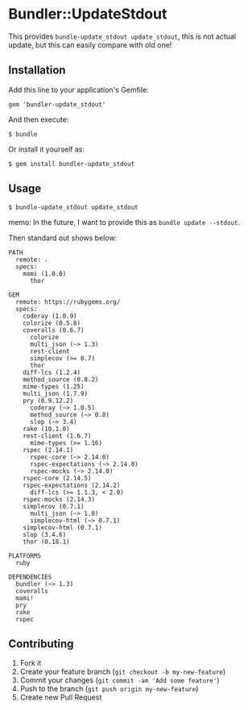 # Bundler::UpdateStdout

This provides `bundle-update_stdout update_stdout`, this is not actual update, but this can easily compare with old one!

## Installation

Add this line to your application's Gemfile:

    gem 'bundler-update_stdout'

And then execute:

    $ bundle

Or install it yourself as:

    $ gem install bundler-update_stdout

## Usage

    $ bundle-update_stdout update_stdout

memo:
    In the future, I want to provide this as `bundle update --stdout`.

Then standard out shows below:

```text
PATH
  remote: .
  specs:
    mami (1.0.0)
      thor

GEM
  remote: https://rubygems.org/   
  specs:
    coderay (1.0.9)
    colorize (0.5.8)
    coveralls (0.6.7)
      colorize
      multi_json (~> 1.3)
      rest-client
      simplecov (>= 0.7)
      thor
    diff-lcs (1.2.4)
    method_source (0.8.2)
    mime-types (1.25)
    multi_json (1.7.9)
    pry (0.9.12.2)
      coderay (~> 1.0.5)
      method_source (~> 0.8)
      slop (~> 3.4)
    rake (10.1.0)
    rest-client (1.6.7)
      mime-types (>= 1.16)
    rspec (2.14.1)
      rspec-core (~> 2.14.0)
      rspec-expectations (~> 2.14.0)
      rspec-mocks (~> 2.14.0)
    rspec-core (2.14.5)
    rspec-expectations (2.14.2)   
      diff-lcs (>= 1.1.3, < 2.0)  
    rspec-mocks (2.14.3)
    simplecov (0.7.1)
      multi_json (~> 1.0)
      simplecov-html (~> 0.7.1)   
    simplecov-html (0.7.1)
    slop (3.4.6)
    thor (0.18.1)

PLATFORMS
  ruby

DEPENDENCIES
  bundler (~> 1.3)
  coveralls
  mami!
  pry
  rake
  rspec
```

## Contributing

1. Fork it
2. Create your feature branch (`git checkout -b my-new-feature`)
3. Commit your changes (`git commit -am 'Add some feature'`)
4. Push to the branch (`git push origin my-new-feature`)
5. Create new Pull Request
